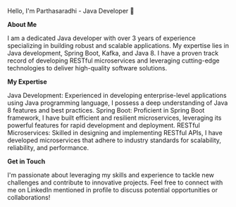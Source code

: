 Hello, I'm Parthasaradhi - Java Developer 👋

**About Me**

I am a dedicated Java developer with over 3 years of experience specializing in building robust and scalable applications. My expertise lies in Java development, Spring Boot, Kafka, and Java 8. I have a proven track record of developing RESTful microservices and leveraging cutting-edge technologies to deliver high-quality software solutions.

**My Expertise**

Java Development: Experienced in developing enterprise-level applications using Java programming language, I possess a deep understanding of Java 8 features and best practices.
Spring Boot: Proficient in Spring Boot framework, I have built efficient and resilient microservices, leveraging its powerful features for rapid development and deployment.
RESTful Microservices: Skilled in designing and implementing RESTful APIs, I have developed microservices that adhere to industry standards for scalability, reliability, and performance.

**Get in Touch**

I'm passionate about leveraging my skills and experience to tackle new challenges and contribute to innovative projects. Feel free to connect with me on LinkedIn mentioned in profile to discuss potential opportunities or collaborations!
